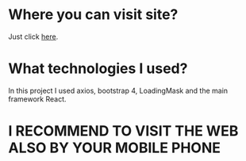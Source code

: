 # Where you can visit site?
Just click [here](https://japan-site.netlify.app/mainPage).

# What technologies I used?
In this project I used axios, bootstrap 4, LoadingMask and the main framework React.

# I RECOMMEND TO VISIT THE WEB ALSO BY YOUR MOBILE PHONE